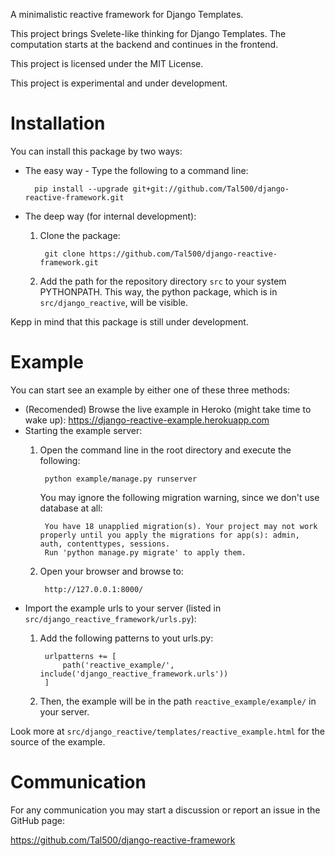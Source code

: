 A minimalistic reactive framework for Django Templates.

This project brings Svelete-like thinking for Django Templates.
The computation starts at the backend and continues in the frontend.

This project is licensed under the MIT License.

This project is experimental and under development.

# Installation
You can install this package by two ways:

* The easy way - Type the following to a command line:

        pip install --upgrade git+git://github.com/Tal500/django-reactive-framework.git

* The deep way (for internal development):
    1. Clone the package:

            git clone https://github.com/Tal500/django-reactive-framework.git
    
    2. Add the path for the repository directory `src` to your system PYTHONPATH.
    This way, the python package, which is in `src/django_reactive`, will be visible.

Kepp in mind that this package is still under development.

# Example

You can start see an example by either one of these three methods:

* (Recomended) Browse the live example in Heroko (might take time to wake up):
https://django-reactive-example.herokuapp.com
* Starting the example server:
    1. Open the command line in the root directory and execute the following:

            python example/manage.py runserver

        You may ignore the following migration warning, since we don't use database at all:

            You have 18 unapplied migration(s). Your project may not work properly until you apply the migrations for app(s): admin, auth, contenttypes, sessions.
            Run 'python manage.py migrate' to apply them.
        
    2. Open your browser and browse to:

            http://127.0.0.1:8000/

* Import the example urls to your server (listed in `src/django_reactive_framework/urls.py`):
    1. Add the following patterns to yout urls.py:

            urlpatterns += [
                path('reactive_example/', include('django_reactive_framework.urls'))
            ]

    2. Then, the example will be in the path `reactive_example/example/` in your server.

Look more at `src/django_reactive/templates/reactive_example.html` for the source of the example.

# Communication

For any communication you may start a discussion or report an issue in the GitHub page:

https://github.com/Tal500/django-reactive-framework